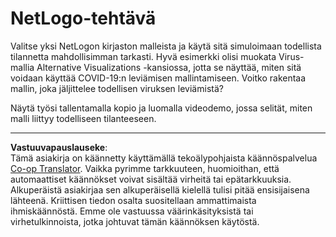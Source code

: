 <!--
CO_OP_TRANSLATOR_METADATA:
{
  "original_hash": "cf654ca60c7f86c8dad28596fb42994b",
  "translation_date": "2025-08-28T19:16:56+00:00",
  "source_file": "lessons/6-Other/23-MultiagentSystems/assignment.md",
  "language_code": "fi"
}
-->
# NetLogo-tehtävä

Valitse yksi NetLogon kirjaston malleista ja käytä sitä simuloimaan todellista tilannetta mahdollisimman tarkasti. Hyvä esimerkki olisi muokata Virus-mallia Alternative Visualizations -kansiossa, jotta se näyttää, miten sitä voidaan käyttää COVID-19:n leviämisen mallintamiseen. Voitko rakentaa mallin, joka jäljittelee todellisen viruksen leviämistä?

Näytä työsi tallentamalla kopio ja luomalla videodemo, jossa selität, miten malli liittyy todelliseen tilanteeseen.

---

**Vastuuvapauslauseke**:  
Tämä asiakirja on käännetty käyttämällä tekoälypohjaista käännöspalvelua [Co-op Translator](https://github.com/Azure/co-op-translator). Vaikka pyrimme tarkkuuteen, huomioithan, että automaattiset käännökset voivat sisältää virheitä tai epätarkkuuksia. Alkuperäistä asiakirjaa sen alkuperäisellä kielellä tulisi pitää ensisijaisena lähteenä. Kriittisen tiedon osalta suositellaan ammattimaista ihmiskäännöstä. Emme ole vastuussa väärinkäsityksistä tai virhetulkinnoista, jotka johtuvat tämän käännöksen käytöstä.